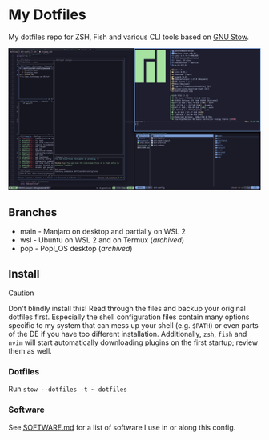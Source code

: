 # My Dotfiles

My dotfiles repo for ZSH, Fish and various CLI tools based on [GNU Stow](https://www.gnu.org/software/stow/).

![preview](./preview.png)

## Branches

- main - Manjaro on desktop and partially on WSL 2
- wsl - Ubuntu on WSL 2 and on Termux (_archived_)
- pop - Pop!\_OS desktop (_archived_)

## Install

> [!CAUTION]
> Don't blindly install this! Read through the files and backup your original
> dotfiles first. Especially the shell configuration files contain many options
> specific to my system that can mess up your shell (e.g. `$PATH`) or even parts
> of the DE if you have too different installation. Additionally, `zsh`, `fish`
> and `nvim` will start automatically downloading plugins on the first startup;
> review them as well.

### Dotfiles

Run `stow --dotfiles -t ~ dotfiles`

### Software

See [SOFTWARE.md](SOFTWARE.md) for a list of software I use in or along this config.

